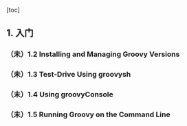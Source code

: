 [toc]

## 1. 入门

### （未）1.2 Installing and Managing Groovy Versions

### （未）1.3 Test-Drive Using groovysh

### （未）1.4 Using groovyConsole

### （未）1.5 Running Groovy on the Command Line

